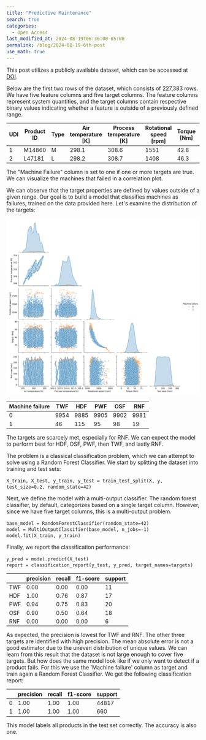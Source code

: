 ```yaml
---
title: "Predictive Maintenance"
search: true
categories: 
  - Open Access
last_modified_at: 2024-08-19T06:36:00-05:00
permalink: /blog/2024-08-19-6th-post
use_math: true
---
```


This post utilizes a publicly available dataset, which can be accessed at [DOI](https://doi.org/10.24432/C5HS5C).

Below are the first two rows of the dataset, which consists of 227,383 rows. We have five feature columns and five target columns. The feature columns represent system quantities, and the target columns contain respective binary values indicating whether a feature is outside of a previously defined range.

|UDI|	Product ID	| Type | Air temperature [K] | Process temperature [K] | Rotational speed [rpm] |	Torque [Nm] |	Tool wear [min] |	Machine failure |	TWF	| HDF |	PWF	| OSF | RNF |
|-------|------|------|------|--------|-------|-------|-------|-------|-------|-------|-------|-------|-------|
|1 |M14860|	M	|298.1|	308.6	|1551|	42.8|	0	|0	|0|0|	0|	0|	0|
|2 |L47181|	L	|298.2|	308.7	|1408|	46.3|	3	|0	|0|0|	0|	0|	0|

The "Machine Failure" column is set to one if one or more targets are true. We can visualize the machines that failed in a correlation plot.



We can observe that the target properties are defined by values outside of a given range. Our goal is to build a model that classifies machines as failures, trained on the data provided here. Let's examine the distribution of the targets:

![Missing plot](/assets/images/19082024-1.png)

|Machine failure|TWF|HDF|PWF|OSF|RNF|
|--|--|--|--|--|--|
|0|9954|9885|9905|9902|9981|
|1|46|115|95|98|19|

The targets are scarcely met, especially for RNF. We can expect the model to perform best for HDF, OSF, PWF, then TWF, and lastly RNF.

The problem is a classical classification problem, which we can attempt to solve using a Random Forest Classifier. We start by splitting the dataset into training and test sets:
```
X_train, X_test, y_train, y_test = train_test_split(X, y, test_size=0.2, random_state=42)
```

Next, we define the model with a multi-output classifier. The random forest classifier, by default, categorizes based on a single target column. However, since we have five target columns, this is a multi-output problem.

```
base_model = RandomForestClassifier(random_state=42)
model = MultiOutputClassifier(base_model, n_jobs=-1)
model.fit(X_train, y_train)
```

Finally, we report the classification performance:

```
y_pred = model.predict(X_test)
report = classification_report(y_test, y_pred, target_names=targets)
```

||precision|recall|f1-score|support|
|-|-|-|-|-|
|TWF|0.00|0.00|0.00|11|
|HDF|1.00|0.76|0.87|17|
|PWF|0.94|0.75|0.83|20|
|OSF|0.90|0.50|0.64|18|
|RNF|0.00|0.00|0.00| 6|

As expected, the precision is lowest for TWF and RNF. The other three targets are identified with high precision. The mean absolute error is not a good estimator due to the uneven distribution of unique values. We can learn from this result that the dataset is not large enough to cover five targets. But how does the same model look like if we only want to detect if a product fails. For this we use the 'Machine failure' column as target and train again a Random Forest Classifier. We get the following classification report:

| |precision|recall|f1-score|support|
|-|-|-|-|-|
|0|1.00|1.00|1.00|44817|
|1|1.00|1.00|1.00|660|

This model labels all products in the test set correctly. The accuracy is also one.
